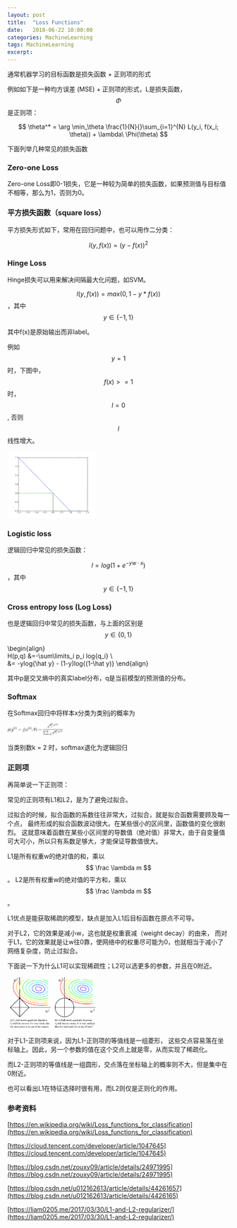 ```yaml
---    
layout: post
title:  "Loss Functions"
date:   2018-06-22 10:00:00
categories: MachineLearning
tags: MachineLearning
excerpt: 
---
```


通常机器学习的目标函数是损失函数 + 正则项的形式

例如如下是一种均方误差 (MSE) + 正则项的形式，L是损失函数，$$ \Phi $$是正则项：

$$ \theta^* = \arg \min_\theta \frac{1}{N}{}\sum_{i=1}^{N} L(y_i, f(x_i; \theta)) + \lambda\  \Phi(\theta) $$

下面列举几种常见的损失函数

### Zero-one Loss

Zero-one Loss即0-1损失，它是一种较为简单的损失函数，如果预测值与目标值不相等，那么为1，否则为0。

### 平方损失函数（square loss）

平方损失形式如下，常用在回归问题中，也可以用作二分类：

$$ l(y,f(x))=(y - f(x))^2 $$

### Hinge Loss

Hinge损失可以用来解决间隔最大化问题，如SVM。

$$ l(y, f(x)) = max(0, 1 - y * f(x)) $$，其中$$ y \in \{-1, 1\} $$

其中f(x)是原始输出而非label。

例如$$ y=1 $$时，下图中，$$ f(x) >= 1 $$时，$$ l=0 $$, 否则$$ l $$线性增大。

<img src="/images/loss_func/1.png" width="40%" height="40%">


### Logistic loss

逻辑回归中常见的损失函数：

$$ l = log(1+e^{-y w \cdot x}) $$，其中$$ y \in \{-1, 1\} $$

### Cross entropy loss (Log Loss)

也是逻辑回归中常见的损失函数，与上面的区别是$$ y \in \{0, 1\} $$


\begin{align}   
H(p,q) &=-\sum\limits_i p_i log{q_i} \\\
&= -ylog{\hat y} - (1-y)log{(1-\hat y)}
\end{align}

其中p是交叉熵中的真实label分布，q是当前模型的预测值的分布。

### Softmax

在Softmax回归中将样本x分类为类别j的概率为

<img src="/images/loss_func/3.png" width="25%" height="25%">

当类别数k = 2 时，softmax退化为逻辑回归


### 正则项

再简单说一下正则项：

常见的正则项有L1和L2，是为了避免过拟合。

过拟合的时候，拟合函数的系数往往非常大，过拟合，就是拟合函数需要顾及每一个点，
最终形成的拟合函数波动很大。在某些很小的区间里，函数值的变化很剧烈。
这就意味着函数在某些小区间里的导数值（绝对值）非常大，由于自变量值可大可小，所以只有系数足够大，才能保证导数值很大。

L1是所有权重w的绝对值的和，乘以$$ \frac \lambda m $$。
L2是所有权重w的绝对值的平方和，乘以$$ \frac \lambda m $$。

L1优点是能获取稀疏的模型，缺点是加入L1后目标函数在原点不可导。

对于L2，它的效果是减小w，这也就是权重衰减（weight decay）的由来，
而对于L1，它的效果就是让w往0靠，使网络中的权重尽可能为0，也就相当于减小了网络复杂度，防止过拟合。

下面说一下为什么L1可以实现稀疏性；L2可以选更多的参数，并且在0附近。

<img src="/images/loss_func/2.png" width="40%" height="40%">

对于L1-正则项来说，因为L1-正则项的等值线是一组菱形，
这些交点容易落在坐标轴上。因此，另一个参数的值在这个交点上就是零，从而实现了稀疏化。

而L2-正则项的等值线是一组圆形，交点落在坐标轴上的概率则不大，但是集中在0附近。

也可以看出L1在特征选择时很有用，而L2则仅是正则化的作用。

### 参考资料

[https://en.wikipedia.org/wiki/Loss_functions_for_classification](https://en.wikipedia.org/wiki/Loss_functions_for_classification)

[https://cloud.tencent.com/developer/article/1047645](https://cloud.tencent.com/developer/article/1047645)

[https://blog.csdn.net/zouxy09/article/details/24971995](https://blog.csdn.net/zouxy09/article/details/24971995)

[https://blog.csdn.net/u012162613/article/details/44261657](https://blog.csdn.net/u012162613/article/details/4426165)

[https://liam0205.me/2017/03/30/L1-and-L2-regularizer/](https://liam0205.me/2017/03/30/L1-and-L2-regularizer/)

[]()
